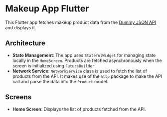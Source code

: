 # Makeup App Flutter

This Flutter app fetches makeup product data from the [Dummy JSON API](https://dummyjson.com/products?limit=10) and displays it.

## Architecture

- **State Management**: The app uses `StatefulWidget` for managing state locally in the `HomeScreen`. Products are fetched asynchronously when the screen is initialized using `FutureBuilder`.
- **Network Service**: `NetworkService` class is used to fetch the list of products from the API. It makes use of the `http` package to make the API call and parse the data into the `Product` model.

## Screens

- **Home Screen**: Displays the list of products fetched from the API.


